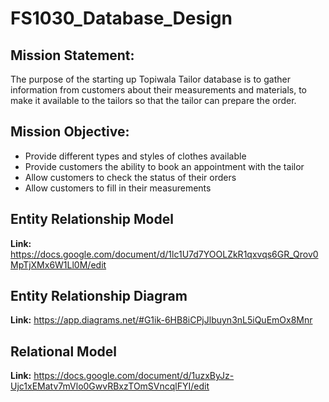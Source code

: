 # FS1030_Database_Design


## Mission Statement:
The purpose of the starting up Topiwala Tailor database is to gather information from customers about their measurements and materials, to make it available to the tailors so that the tailor can prepare the order.

## Mission Objective:
- Provide different types and styles of clothes available
- Provide customers the ability to book an appointment with the tailor
- Allow customers to check the status of their orders
- Allow customers to fill in their measurements

## Entity Relationship Model

**Link:** https://docs.google.com/document/d/1lc1U7d7YOOLZkR1qxvqs6GR_Qrov0MpTjXMx6W1Ll0M/edit

## Entity Relationship Diagram

**Link:** https://app.diagrams.net/#G1ik-6HB8iCPjJlbuyn3nL5iQuEmOx8Mnr

## Relational Model

**Link:** https://docs.google.com/document/d/1uzxByJz-Ujc1xEMatv7mVlo0GwvRBxzTOmSVncqlFYI/edit
